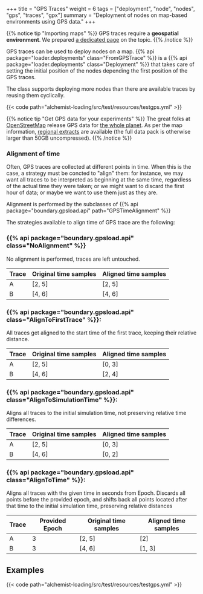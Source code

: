 +++
title = "GPS Traces"
weight = 6
tags = ["deployment", "node", "nodes", "gps", "traces", "gpx"]
summary = "Deployment of nodes on map-based environments using GPS data."
+++

{{% notice tip "Importing maps" %}}
GPS traces require a **geospatial environment**. We prepared [a dedicated page](../../environment/maps) on the topic.
{{% /notice  %}}

GPS traces can be used to deploy nodes on a map.
{{% api package="loader.deployments" class="FromGPSTrace" %}}
is a {{% api package="loader.deployments" class="Deployment" %}}
that takes care of setting the initial position of the nodes depending the first position of the GPS traces.

The class supports deploying more nodes than there are available traces by reusing them cyclically.

{{< code path="alchemist-loading/src/test/resources/testgps.yml" >}}

{{% notice tip "Get GPS data for your experiments" %}}
The great folks at [OpenStreetMap](https://openstreetmap.org) release GPS data for
[the whole planet](https://planet.openstreetmap.org/gps/).
As per the map information,
[regional extracts](http://zverik.openstreetmap.ru/gps/files/extracts/index.html)
are available
(the full data pack is otherwise larger than 50GB uncompressed).
{{% /notice %}}

### Alignment of time

Often, GPS traces are collected at different points in time.
When this is the case, a strategy must be concted to "align" them:
for instance, we may want all traces to be interpreted as beginning at the same time,
regardless of the actual time they were taken;
or we might want to discard the first hour of data;
or maybe we want to use them just as they are.

Alignment is performed by the subclasses of
{{% api package="boundary.gpsload.api" path="GPSTimeAlignment" %}}

The strategies available to align time of GPS trace are the following:

### {{% api package="boundary.gpsload.api" class="NoAlignment" %}}

No alignment is performed, traces are left untouched.

| Trace | Original time samples | Aligned time samples |
|-------|-----------------------|----------------------|
| A     | [2, 5]                | [2, 5]               |
| B     | [4, 6]                | [4, 6]               |

### {{% api package="boundary.gpsload.api" class="AlignToFirstTrace" %}}:

All traces get aligned to the start time of the first trace,
keeping their relative distance.

| Trace | Original time samples | Aligned time samples |
|-------|-----------------------|----------------------|
| A     | [2, 5]                | [0, 3]               |
| B     | [4, 6]                | [2, 4]               |

### {{% api package="boundary.gpsload.api" class="AlignToSimulationTime" %}}:

Aligns all traces to the initial simulation time,
not preserving relative time differences.

| Trace | Original time samples | Aligned time samples |
|-------|-----------------------|----------------------|
| A     | [2, 5]                | [0, 3]               |
| B     | [4, 6]                | [0, 2]               |

### {{% api package="boundary.gpsload.api" class="AlignToTime" %}}:

Aligns all traces with the given time in seconds from Epoch.
Discards all points before the provided epoch,
and shifts back all points located after that time to the initial
simulation time, preserving relative distances

| Trace | Provided Epoch | Original time samples | Aligned time samples |
|-------|----------------|-----------------------|----------------------|
| A     | 3              | [2, 5]                | [2]                  |
| B     | 3              | [4, 6]                | [1, 3]               |

## Examples

{{< code path="alchemist-loading/src/test/resources/testgps.yml" >}}
